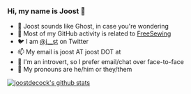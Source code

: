 ### Hi, my name is Joost 👋

- 👻 Joost sounds like Ghost, in case you're wondering
- 🧵 Most of my GitHub activity is related to [FreeSewing](https://freesewing.org/)
- 🐦 I am [@j__st](https://twitter.com/j__st) on Twitter
- 📫 My email is joost AT joost DOT at
- 🙊 I'm an introvert, so I prefer email/chat over face-to-face
- 🦈 My pronouns are he/him or they/them

[![joostdecock's github stats](https://github-readme-stats.vercel.app/api?username=joostdecock)](https://github.com/anuraghazra/github-readme-stats)
